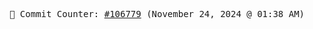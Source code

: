 <p align="center">
    <samp>
        📮 Commit Counter: <a href="https://github.com/Javascript-void0/Javascript-void0/commits/main">#106779</a> (November 24, 2024 @ 01:38 AM)
    </samp>
</p>